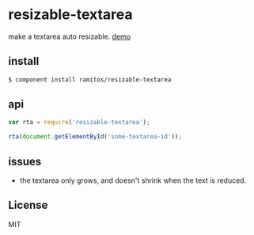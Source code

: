 # resizable-textarea

make a textarea auto resizable. [demo](http://ramitos.github.com/resizable-textarea/)

## install

```bash
$ component install ramitos/resizable-textarea
```

## api

```js
var rta = require('resizable-textarea');

rta(document.getElementById('some-textarea-id'));
```

## issues

 * the textarea only grows, and doesn't shrink when the text is reduced.

## License

MIT
